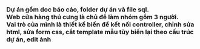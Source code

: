 <h3>Dự án gồm doc báo cáo, folder dự án và file sql. <br>
Web cửa hàng thú cưng là chủ đề làm nhóm gồm 3 người. <br>
Vai trò của mình là thiết kế biến để kết nối controller, chỉnh sửa html, sửa form css, cắt template mẫu tùy biến lại theo cấu trúc dự án, edit ảnh </h3>
